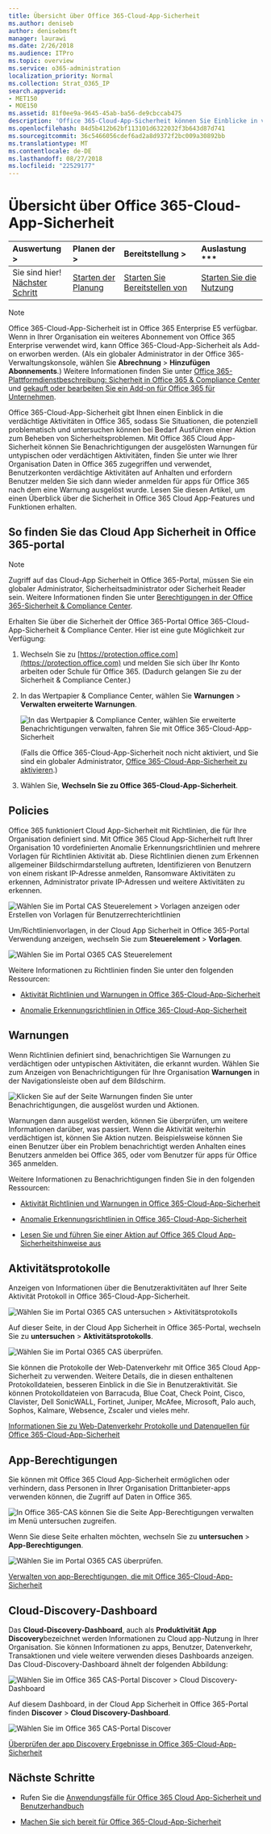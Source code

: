 ```yaml
---
title: Übersicht über Office 365-Cloud-App-Sicherheit
ms.author: deniseb
author: denisebmsft
manager: laurawi
ms.date: 2/26/2018
ms.audience: ITPro
ms.topic: overview
ms.service: o365-administration
localization_priority: Normal
ms.collection: Strat_O365_IP
search.appverid:
- MET150
- MOE150
ms.assetid: 81f0ee9a-9645-45ab-ba56-de9cbccab475
description: 'Office 365-Cloud-App-Sicherheit können Sie Einblicke in verdächtige Aktivitäten in Office 365, sodass Sie Situationen, die potenziell problematisch und untersuchen können bei Bedarf Ausführen einer Aktion zum Beheben von Sicherheitsproblemen. '
ms.openlocfilehash: 84d5b412b62bf113101d6322032f3b643d87d741
ms.sourcegitcommit: 36c5466056cdef6ad2a8d9372f2bc009a30892bb
ms.translationtype: MT
ms.contentlocale: de-DE
ms.lasthandoff: 08/27/2018
ms.locfileid: "22529177"
---
```

# <a name="overview-of-office-365-cloud-app-security"></a>Übersicht über Office 365-Cloud-App-Sicherheit
  
|Auswertung **\>**|Planen der **\>**|Bereitstellung **\>**|Auslastung ***|
|:-----|:-----|:-----|:-----|
|Sie sind hier!  <br/> [Nächster Schritt](get-ready-for-office-365-cas.md) <br/> |[Starten der Planung](get-ready-for-office-365-cas.md) <br/> |[Starten Sie Bereitstellen von](turn-on-office-365-cas.md) <br/> |[Starten Sie die Nutzung](utilization-activities-for-ocas.md) <br/> |
   
> [!NOTE]
> Office 365-Cloud-App-Sicherheit ist in Office 365 Enterprise E5 verfügbar. Wenn in Ihrer Organisation ein weiteres Abonnement von Office 365 Enterprise verwendet wird, kann Office 365-Cloud-App-Sicherheit als Add-on erworben werden. (Als ein globaler Administrator in der Office 365-Verwaltungskonsole, wählen Sie **Abrechnung** \> **Hinzufügen Abonnements**.) Weitere Informationen finden Sie unter [Office 365-Plattformdienstbeschreibung: Sicherheit in Office 365 &amp; Compliance Center](https://technet.microsoft.com/en-us/library/dn933793.aspx) und [gekauft oder bearbeiten Sie ein Add-on für Office 365 für Unternehmen](https://support.office.com/article/4e7b57d6-b93b-457d-aecd-0ea58bff07a6). 
  
Office 365-Cloud-App-Sicherheit gibt Ihnen einen Einblick in die verdächtige Aktivitäten in Office 365, sodass Sie Situationen, die potenziell problematisch und untersuchen können bei Bedarf Ausführen einer Aktion zum Beheben von Sicherheitsproblemen. Mit Office 365 Cloud App-Sicherheit können Sie Benachrichtigungen der ausgelösten Warnungen für untypischen oder verdächtigen Aktivitäten, finden Sie unter wie Ihrer Organisation Daten in Office 365 zugegriffen und verwendet, Benutzerkonten verdächtige Aktivitäten auf Anhalten und erfordern Benutzer melden Sie sich dann wieder anmelden für apps für Office 365 nach dem eine Warnung ausgelöst wurde. Lesen Sie diesen Artikel, um einen Überblick über die Sicherheit in Office 365 Cloud App-Features und Funktionen erhalten.
  
    
## <a name="how-to-find-the-office-365-cloud-app-security-portal"></a>So finden Sie das Cloud App Sicherheit in Office 365-portal

> [!NOTE]
> Zugriff auf das Cloud-App Sicherheit in Office 365-Portal, müssen Sie ein globaler Administrator, Sicherheitsadministrator oder Sicherheit Reader sein. Weitere Informationen finden Sie unter [Berechtigungen in der Office 365-Sicherheit &amp; Compliance Center](permissions-in-the-security-and-compliance-center.md). 
  
Erhalten Sie über die Sicherheit der Office 365-Portal Office 365-Cloud-App-Sicherheit &amp; Compliance Center. Hier ist eine gute Möglichkeit zur Verfügung:
  
1. Wechseln Sie zu [https://protection.office.com](https://protection.office.com) und melden Sie sich über Ihr Konto arbeiten oder Schule für Office 365. (Dadurch gelangen Sie zu der Sicherheit &amp; Compliance Center.) 
    
2. In das Wertpapier &amp; Compliance Center, wählen Sie **Warnungen** \> **Verwalten erweiterte Warnungen**. 
    
    ![In das Wertpapier &amp; Compliance Center, wählen Sie erweiterte Benachrichtigungen verwalten, fahren Sie mit Office 365-Cloud-App-Sicherheit](media/958632d4-03e3-4ade-8e22-d5509db6fca7.png)
  
    (Falls die Office 365-Cloud-App-Sicherheit noch nicht aktiviert, und Sie sind ein globaler Administrator, [Office 365-Cloud-App-Sicherheit zu aktivieren](turn-on-office-365-cas.md).)
    
3. Wählen Sie, **Wechseln Sie zu Office 365-Cloud-App-Sicherheit**. 
    
## <a name="policies"></a>Policies

Office 365 funktioniert Cloud App-Sicherheit mit Richtlinien, die für Ihre Organisation definiert sind. Mit Office 365 Cloud App-Sicherheit ruft Ihrer Organisation 10 vordefinierten Anomalie Erkennungsrichtlinien und mehrere Vorlagen für Richtlinien Aktivität ab. Diese Richtlinien dienen zum Erkennen allgemeiner Bildschirmdarstellung auftreten, Identifizieren von Benutzern von einem riskant IP-Adresse anmelden, Ransomware Aktivitäten zu erkennen, Administrator private IP-Adressen und weitere Aktivitäten zu erkennen.
  
![Wählen Sie im Portal CAS Steuerelement \> Vorlagen anzeigen oder Erstellen von Vorlagen für Benutzerrechterichtlinien](media/88f615b4-aa8a-480c-b239-323dfcd628e1.png)
  
Um/Richtlinienvorlagen, in der Cloud App Sicherheit in Office 365-Portal Verwendung anzeigen, wechseln Sie zum **Steuerelement** \> **Vorlagen**. 
  
![Wählen Sie im Portal O365 CAS Steuerelement](media/287c2ea9-5172-4697-8e0e-b9ab654105bc.png)
  
Weitere Informationen zu Richtlinien finden Sie unter den folgenden Ressourcen:
  
- [Aktivität Richtlinien und Warnungen in Office 365-Cloud-App-Sicherheit](activity-policies-and-alerts.md)
    
- [Anomalie Erkennungsrichtlinien in Office 365-Cloud-App-Sicherheit](anomaly-detection-policies-in-ocas.md)
    
## <a name="alerts"></a>Warnungen

Wenn Richtlinien definiert sind, benachrichtigen Sie Warnungen zu verdächtigen oder untypischen Aktivitäten, die erkannt wurden. Wählen Sie zum Anzeigen von Benachrichtigungen für Ihre Organisation **Warnungen** in der Navigationsleiste oben auf dem Bildschirm. 
  
![Klicken Sie auf der Seite Warnungen finden Sie unter Benachrichtigungen, die ausgelöst wurden und Aktionen.](media/3b53d4c9-4b13-435d-8547-8c0f9ae6b914.png)
  
Warnungen dann ausgelöst werden, können Sie überprüfen, um weitere Informationen darüber, was passiert. Wenn die Aktivität weiterhin verdächtigen ist, können Sie Aktion nutzen. Beispielsweise können Sie einen Benutzer über ein Problem benachrichtigt werden Anhalten eines Benutzers anmelden bei Office 365, oder vom Benutzer für apps für Office 365 anmelden.
  
Weitere Informationen zu Benachrichtigungen finden Sie in den folgenden Ressourcen:
  
- [Aktivität Richtlinien und Warnungen in Office 365-Cloud-App-Sicherheit](activity-policies-and-alerts.md)
    
- [Anomalie Erkennungsrichtlinien in Office 365-Cloud-App-Sicherheit](anomaly-detection-policies-in-ocas.md)
    
- [Lesen Sie und führen Sie einer Aktion auf Office 365 Cloud App-Sicherheitshinweise aus](review-office-365-cas-alerts.md)
    
## <a name="activity-logs"></a>Aktivitätsprotokolle

Anzeigen von Informationen über die Benutzeraktivitäten auf Ihrer Seite Aktivität Protokoll in Office 365-Cloud-App-Sicherheit.
  
![Wählen Sie im Portal O365 CAS untersuchen \> Aktivitätsprotokolls](media/ec19e77d-4e11-49fc-ab7c-0e8b0c29c93c.png)
  
Auf dieser Seite, in der Cloud App Sicherheit in Office 365-Portal, wechseln Sie zu **untersuchen** \> **Aktivitätsprotokolls**. 
  
![Wählen Sie im Portal O365 CAS überprüfen.](media/8c7b87c9-71a6-4952-adb2-185e941ffe9a.png)
  
Sie können die Protokolle der Web-Datenverkehr mit Office 365 Cloud App-Sicherheit zu verwenden. Weitere Details, die in diesen enthaltenen Protokolldateien, besseren Einblick in die Sie in Benutzeraktivität. Sie können Protokolldateien von Barracuda, Blue Coat, Check Point, Cisco, Clavister, Dell SonicWALL, Fortinet, Juniper, McAfee, Microsoft, Palo auch, Sophos, Kalmare, Websence, Zscaler und vieles mehr.
  
[Informationen Sie zu Web-Datenverkehr Protokolle und Datenquellen für Office 365-Cloud-App-Sicherheit](web-traffic-logs-and-data-sources-for-ocas.md)
  
## <a name="app-permissions"></a>App-Berechtigungen

Sie können mit Office 365 Cloud App-Sicherheit ermöglichen oder verhindern, dass Personen in Ihrer Organisation Drittanbieter-apps verwenden können, die Zugriff auf Daten in Office 365.
  
![In Office 365-CAS können Sie die Seite App-Berechtigungen verwalten im Menü untersuchen zugreifen.](media/78272cda-986f-4b3b-bbbe-8c236c74f5d3.png)
  
Wenn Sie diese Seite erhalten möchten, wechseln Sie zu **untersuchen** \> **App-Berechtigungen**. 
  
![Wählen Sie im Portal O365 CAS überprüfen.](media/8c7b87c9-71a6-4952-adb2-185e941ffe9a.png)
  
[Verwalten von app-Berechtigungen, die mit Office 365-Cloud-App-Sicherheit](manage-app-permissions-in-ocas.md)
  
## <a name="cloud-discovery-dashboard"></a>Cloud-Discovery-Dashboard

Das **Cloud-Discovery-Dashboard**, auch als **Produktivität App Discovery**bezeichnet werden Informationen zu Cloud app-Nutzung in Ihrer Organisation. Sie können Informationen zu apps, Benutzer, Datenverkehr, Transaktionen und viele weitere verwenden dieses Dashboards anzeigen. Das Cloud-Discovery-Dashboard ähnelt der folgenden Abbildung: 
  
![Wählen Sie im Office 365 CAS-Portal Discover \> Cloud Discovery-Dashboard](media/61269290-fd82-4d4b-8045-aea1ebc82287.png)
  
Auf diesem Dashboard, in der Cloud App Sicherheit in Office 365-Portal finden **Discover** \> **Cloud Discovery-Dashboard**. 
  
![Wählen Sie im Office 365 CAS-Portal Discover](media/73b5299f-94b5-49dd-a00f-154d188eb2c5.png)
  
[Überprüfen der app Discovery Ergebnisse in Office 365-Cloud-App-Sicherheit](review-app-discovery-findings-in-ocas.md)
  
## <a name="next-steps"></a>Nächste Schritte

- Rufen Sie die [Anwendungsfälle für Office 365 Cloud App-Sicherheit und Benutzerhandbuch](https://aka.ms/O365CASGuide)
    
- [Machen Sie sich bereit für Office 365-Cloud-App-Sicherheit](get-ready-for-office-365-cas.md)
    

